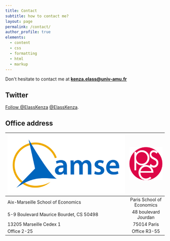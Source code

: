 ```yaml
---
title: Contact
subtitle: how to contact me?
layout: page
permalink: /contact/
author_profile: true
elements:
  - content
  - css
  - formatting
  - html
  - markup  
---
```


<i class="fa fa-envelope"></i> Don't hesitate to contact me at **[kenza.elass@univ-amu.fr](mailto:kenza.elass@univ-amu.fr)**

## Twitter  

<a href="https://twitter.com/ElassKenza?ref_src=twsrc%5Etfw" class="twitter-follow-button" data-show-count="false">Follow @ElassKenza</a><script async src="https://platform.twitter.com/widgets.js" charset="utf-8"></script> [@ElassKenza](https://twitter.com/ElassKenza).

 
## Office address

| ![AMSE](/assets/amse_logo_couleur_sans_signature_rvb.png) | ![PSE](/assets/logo_pse.png)  |
|:--------|:-------:|
|  Aix-Marseille School of Economics | Paris School of Economics | 
| 5-9 Boulevard Maurice Bourdet, CS 50498 | 48 boulevard Jourdan  |
| 13205 Marseille Cedex 1 | 75014 Paris  |
| Office 2-25 | Office R3-55 |

